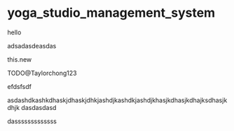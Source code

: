 # yoga_studio_management_system

hello


adsadasdeasdas

this.new

TODO@Taylorchong123


efdsfsdf

asdashdkashkdhaskjdhaskjdhkjashdjkashdkjashdjkhasjkdhasjkdhajksdhasjkdhjk
dasdasdasd




















dasssssssssssss

